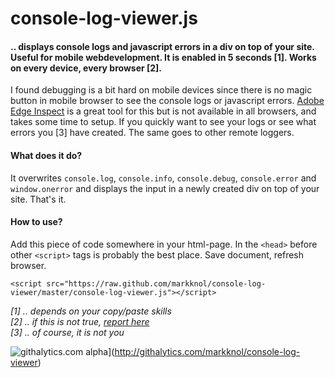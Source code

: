 console-log-viewer.js
==================

#### .. displays console logs and javascript errors in a div on top of your site. Useful for mobile webdevelopment. It is enabled in 5 seconds [1]. Works on every device, every browser [2].

I found debugging is a bit hard on mobile devices since there is no magic button in mobile browser to see the console logs or javascript errors. [Adobe Edge Inspect](http://html.adobe.com/edge/inspect/) is a great tool for this but is not available in all browsers, and takes some time to setup. If you quickly want to see your logs or see what errors you [3] have created. The same goes to other remote loggers.

#### What does it do?

It overwrites `console.log`, `console.info`, `console.debug`, `console.error` and `window.onerror` and displays the input in a newly created div on top of your site. That's it.

#### How to use?

Add this piece of code somewhere in your html-page.
In the `<head>` before other `<script>` tags is probably the best place. Save document, refresh browser.
    
    <script src="https://raw.github.com/markknol/console-log-viewer/master/console-log-viewer.js"></script>
  
_[1] .. depends on your copy/paste skills_  
_[2] .. if this is not true, [report here](https://github.com/markknol/console-log-viewer/issues)_  
_[3] .. of course, it is not you_  

![githalytics.com alpha](https://cruel-carlota.pagodabox.com/082139baa45624940f19e1af4542a4a7 "githalytics.com")](http://githalytics.com/markknol/console-log-viewer)
